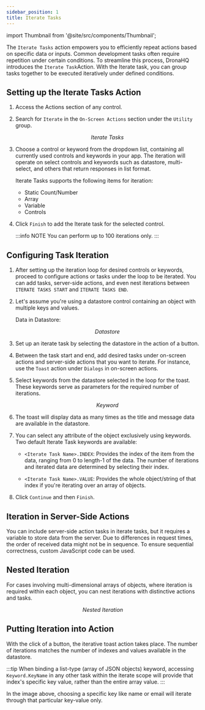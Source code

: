 ```yaml
---
sidebar_position: 1
title: Iterate Tasks
---
```


import Thumbnail from '@site/src/components/Thumbnail';


The `Iterate Tasks` action empowers you to efficiently repeat actions based on specific data or inputs. Common development tasks often require repetition under certain conditions. To streamline this process, DronaHQ introduces the `Iterate Task`Action. With the Iterate task, you can group tasks together to be executed iteratively under defined conditions.

## Setting up the Iterate Tasks Action

1. Access the Actions section of any control.

2. Search for `Iterate` in the `On-Screen Actions` section under the `Utility` group.
    <figure>
    <Thumbnail src="/img/reference/actionflow-blocks/iterate-task/iteratetask.png" alt="Iterate Tasks" />
    <figcaption align='center'><i>Iterate Tasks</i></figcaption>
    </figure>

3. Choose a control or keyword from the dropdown list, containing all currently used controls and keywords in your app. The iteration will operate on select controls and keywords such as datastore, multi-select, and others that return responses in list format.
    <figure>
    <Thumbnail src="/img/reference/actionflow-blocks/iterate-task/feild.jpeg" alt="Iterate Tasks" />
    </figure>

   Iterate Tasks supports the following items for iteration:

   - Static Count/Number
   - Array
   - Variable
   - Controls


4. Click `Finish` to add the Iterate task for the selected control.

   :::info NOTE
    You can perform up to 100 iterations only.
   ::: 

## Configuring Task Iteration

1. After setting up the iteration loop for desired controls or keywords, proceed to configure actions or tasks under the loop to be iterated. You can add tasks, server-side actions, and even nest iterations between `ITERATE TASKS START` and `ITERATE TASKS END`.

2. Let's assume you're using a datastore control containing an object with multiple keys and values.

   Data in Datastore:

    <figure>
    <Thumbnail src="/img/reference/actionflow-blocks/iterate-task/datastore.jpeg" alt="Datastore" />
    <figcaption align='center'><i>Datastore</i></figcaption>
    </figure>

3. Set up an iterate task by selecting the datastore in the action of a button.

4. Between the task start and end, add desired tasks under on-screen actions and server-side actions that you want to iterate. For instance, use the `Toast` action under `Dialogs` in on-screen actions.

5. Select keywords from the datastore selected in the loop for the toast. These keywords serve as parameters for the required number of iterations.

    <figure>
    <Thumbnail src="/img/reference/actionflow-blocks/iterate-task/config.png" alt="Keyword" />
    <figcaption align='center'><i>Keyword</i></figcaption>
    </figure>

6. The toast will display data as many times as the title and message data are available in the datastore.

7. You can select any attribute of the object exclusively using keywords. Two default Iterate Task keywords are available:

   - `<Iterate Task Name>.INDEX`: Provides the index of the item from the data, ranging from 0 to length-1 of the data. The number of iterations and iterated data are determined by selecting their index.

   - `<Iterate Task Name>.VALUE`: Provides the whole object/string of that index if you're iterating over an array of objects.

8. Click `Continue` and then `Finish`.

## Iteration in Server-Side Actions

You can include server-side action tasks in iterate tasks, but it requires a variable to store data from the server. Due to differences in request times, the order of received data might not be in sequence. To ensure sequential correctness, custom JavaScript code can be used.

## Nested Iteration

For cases involving multi-dimensional arrays of objects, where iteration is required within each object, you can nest iterations with distinctive actions and tasks.

   <figure>
    <Thumbnail src="/img/reference/actionflow-blocks/iterate-task/nest.jpeg" alt="Nested Iteration" />
    <figcaption align='center'><i>Nested Iteration</i></figcaption>
    </figure>

## Putting Iteration into Action

With the click of a button, the iterative toast action takes place. The number of iterations matches the number of indexes and values available in the datastore.

:::tip
 When binding a list-type (array of JSON objects) keyword, accessing `Keyword.KeyName` in any other task within the iterate scope will provide that index's specific key value, rather than the entire array value.
:::

   <figure>
    <Thumbnail src="/img/reference/actionflow-blocks/iterate-task/key.jpeg" alt="Nested Iteration" />
    </figure>

In the image above, choosing a specific key like name or email will iterate through that particular key-value only.

